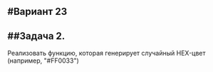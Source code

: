 #Вариант 23
---
##Задача 2.
---
Реализовать функцию, которая генерирует случайный HEX-цвет (например, "#FF0033")
